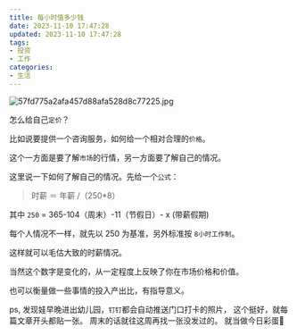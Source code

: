 ```yaml
---
title: 每小时值多少钱
date: 2023-11-10 17:47:28
updated: 2023-11-10 17:47:28
tags:
- 投资
- 工作
categories:
- 生活
---
```



![57fd775a2afa457d88afa528d8c77225.jpg](https://s2.loli.net/2023/11/10/wGeglrtRLIZOyQu.jpg)

怎么给自己`定价`？

比如说要提供一个咨询服务，如何给一个相对合理的`价格`。

这个一方面是要了解`市场`的行情，另一方面要了解自己的情况。

这里说一下如何了解自己的情况。先给一个`公式`：

> 时薪 ＝ 年薪 /（250*8）

其中 `250` = 365-104（周末）-11（节假日）- x (带薪假期)

每个人情况不一样，就先以 250 为基准，另外标准按 `8小时工作制`。

这样就可以毛估大致的时薪情况。

当然这个数字是变化的，从一定程度上反映了你在市场价格和价值。

也可以衡量做一些事情的投入产出比，有指导意义。



ps,
发现娃早晚进出幼儿园，`钉钉`都会自动推送门口打卡的照片，
这个挺好，就每篇文章开头都贴一张。
周末的话就往这周再找一张没发过的。
就当做今日彩蛋🎉